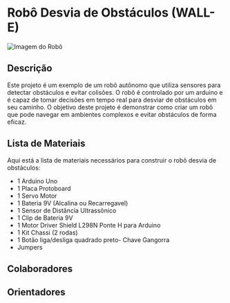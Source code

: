 # Robô Desvia de Obstáculos (WALL-E)

![Imagem do Robô](inserir-link-da-imagem.jpg)

## Descrição

Este projeto é um exemplo de um robô autônomo que utiliza sensores para detectar obstáculos e evitar colisões. O robô é controlado por um arduino e é capaz de tomar decisões em tempo real para desviar de obstáculos em seu caminho. O objetivo deste projeto é demonstrar como criar um robô que pode navegar em ambientes complexos e evitar obstáculos de forma eficaz.

## Lista de Materiais

Aqui está a lista de materiais necessários para construir o robô desvia de obstáculos:

- 1 Arduino Uno
- 1 Placa Protoboard
- 1 Servo Motor
- 1 Bateria 9V (Alcalina ou Recarregavel) 
- 1 Sensor de Distância Ultrassônico
- 1 Clip de Bateria 9V
- 1 Motor Driver Shield L298N Ponte H para Arduino
- 1 Kit Chassi (2 rodas)
- 1 Botão liga/desliga quadrado preto- Chave Gangorra
- Jumpers

## Colaboradores


## Orientadores

